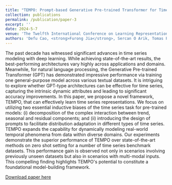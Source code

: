 ```yaml
---
title: "TEMPO: Prompt-based Generative Pre-trained Transformer for Time Series Forecasting"
collection: publications
permalink: /publication/paper-3
excerpt: ''
date: 2024-5-7
venue: 'The Twelfth International Conference on Learning Representations (ICLR 2024)'
authors: 'Defu Cao, <strong>Furong Jia</strong>, Sercan O Arik, Tomas Pfister, Yixiang Zheng, Wen Ye, Yan Liu'
---
```


The past decade has witnessed significant advances in time series modeling with deep learning. While achieving state-of-the-art results, the best-performing architectures vary highly across applications and domains. Meanwhile, for natural language processing, the Generative Pre-trained Transformer (GPT) has demonstrated impressive performance via training one general-purpose model across various textual datasets. It is intriguing to explore whether GPT-type architectures can be effective for time series, capturing the intrinsic dynamic attributes and leading to significant accuracy improvements. In this paper, we propose a novel framework, TEMPO, that can effectively learn time series representations. We focus on utilizing two essential inductive biases of the time series task for pre-trained models: (i) decomposition of the complex interaction between trend, seasonal and residual components; and (ii) introducing the design of prompts to facilitate distribution adaptation in different types of time series. TEMPO expands the capability for dynamically modeling real-world temporal phenomena from data within diverse domains. Our experiments demonstrate the superior performance of TEMPO over state-of-the-art methods on zero shot setting for a number of time series benchmark datasets. This performance gain is observed not only in scenarios involving previously unseen datasets but also in scenarios with multi-modal inputs. This compelling finding highlights TEMPO's potential to constitute a foundational model-building framework.

[Download paper here](https://arxiv.org/abs/2310.04948)
